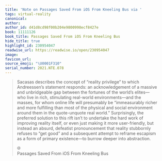 ```yaml
---
title: 'Note on Passages Saved From iOS From Kneeling Bus via '
tags: virtual-reality
canonical:
author:
author_id: d41d8cd98f00b204e9800998ecf8427e
book: 11111126
book_title: Passages Saved From iOS From Kneeling Bus
hide_title: true
highlight_id: 230954047
readwise_url: https://readwise.io/open/230954047
image:
favicon_url:
source_emoji: "\U0001F310"
serial_number: 2021.NTE.078
---
```

> Sacasas describes the concept of “reality privilege” to which Andreessen’s statement responds: an acknowledgement of a massive and unbridgeable gap between the fortunes of the world’s elites—who live in rich, stimulating real-world environments—and the masses, for whom online life will presumably be “immeasurably richer and more fulfilling than most of the physical and social environment around them in the quote-unquote real world.” Surprisingly, the preferred solution to this rift isn’t to undertake the hard work of improving reality itself, or even just making it more user-friendly, but instead an absurd, defeatist pronouncement that reality stubbornly refuses to “get good” and a subsequent attempt to reframe escapism as a form of primary existence—to burrow deeper into abstraction.
> <div class="quoteback-footer"><div class="quoteback-avatar"><span class="mini-emoji"> 🌐</span></div><div class="quoteback-metadata"><div class="metadata-inner"><span style="display:none">FROM:</span><div aria-label="" class="quoteback-author"> </div><div aria-label="Passages Saved From iOS From Kneeling Bus" class="quoteback-title"> Passages Saved From iOS From Kneeling Bus</div></div></div></div>